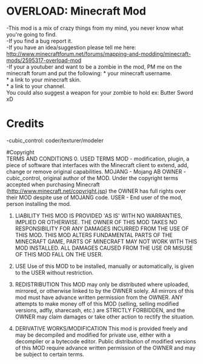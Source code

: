 # OVERLOAD: Minecraft Mod	
-This mod is a mix of crazy things from my mind, you never know what you're going to find.	
-If you find a bug report it.	
-If you have an idea/suggestion please tell me here:	
http://www.minecraftforum.net/forums/mapping-and-modding/minecraft-mods/2595317-overload-mod	
-If your a youtuber and want to be a zombie in the mod, PM me on the minecraft forum and put the following:	
	* your minecraft username.	
	* a link to your minecraft skin.	
	* a link to your channel.	
	You could also suggest a weapon for your zombie to hold ex: Butter Sword xD	

# Credits	
-cubic_control: coder/texturer/modeler	

#Copyright	
TERMS AND CONDITIONS 
0. USED TERMS 
MOD - modification, plugin, a piece of software that interfaces with the Minecraft client to extend, add, change or remove original capabilities. 
MOJANG - Mojang AB 
OWNER - cubic_control, original author of the MOD. Under the copyright terms accepted when purchasing Minecraft (http://www.minecraft.net/copyright.jsp) the OWNER has full rights over their MOD despite use of MOJANG code. 
USER - End user of the mod, person installing the mod. 

1. LIABILITY 
THIS MOD IS PROVIDED 'AS IS' WITH NO WARRANTIES, IMPLIED OR OTHERWISE. THE OWNER OF THIS MOD TAKES NO RESPONSIBILITY FOR ANY DAMAGES INCURRED FROM THE USE OF THIS MOD. THIS MOD ALTERS FUNDAMENTAL PARTS OF THE MINECRAFT GAME, PARTS OF MINECRAFT MAY NOT WORK WITH THIS MOD INSTALLED. ALL DAMAGES CAUSED FROM THE USE OR MISUSE OF THIS MOD FALL ON THE USER. 

2. USE 
Use of this MOD to be installed, manually or automatically, is given to the USER without restriction. 

3. REDISTRIBUTION 
This MOD may only be distributed where uploaded, mirrored, or otherwise linked to by the OWNER solely. All mirrors of this mod must have advance written permission from the OWNER. ANY attempts to make money off of this MOD (selling, selling modified versions, adfly, sharecash, etc.) are STRICTLY FORBIDDEN, and the OWNER may claim damages or take other action to rectify the situation. 

4. DERIVATIVE WORKS/MODIFICATION 
This mod is provided freely and may be decompiled and modified for private use, either with a decompiler or a bytecode editor. Public distribution of modified versions of this MOD require advance written permission of the OWNER and may be subject to certain terms.
